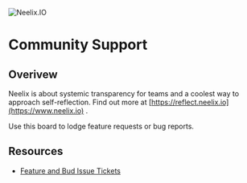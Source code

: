 ![Neelix.IO](https://storage.googleapis.com/neelix-public-bucket-1/neelix-logo-full.png)
# Community Support

## Overivew
Neelix is about systemic transparency for teams and a coolest way to approach self-reflection. Find out more at [https://reflect.neelix.io](https://www.neelix.io) .

Use this board to lodge feature requests or bug reports.

## Resources

- [Feature and Bud Issue Tickets](https://github.com/neelix-io/neelix-experiences/issues)
